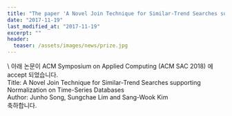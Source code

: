 ```yaml
---
title: "The paper 'A Novel Join Technique for Similar-Trend Searches supporting Normalization on Time-Series Databases' has been accepted in SAC 2018"
date: "2017-11-19"
last_modified_at: "2017-11-19"
excerpt: ""
header:
  teaser: /assets/images/news/prize.jpg
---
```

\\
아래 논문이 ACM Symposium on Applied Computing (ACM SAC 2018) 에 accept 되었습니다.<br>Title: A Novel Join Technique for Similar-Trend Searches supporting Normalization on Time-Series Databases<br>Author: Junho Song, Sungchae Lim and Sang-Wook Kim<br>축하합니다.